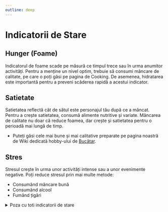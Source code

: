 ```yaml
---
outline: deep
---
```


# Indicatorii de Stare

## Hunger (Foame)

Indicatorul de foame scade pe măsură ce timpul trece sau în urma anumitor activități. Pentru a menține un nivel optim, trebuie să consumi mâncare de calitate, pe care o poți găsi pe pagina de Cooking. De asemenea, hidratarea este importantă pentru a preveni scăderea rapidă a acestui indicator.

## Satietate

Satietatea reflectă cât de sătul este personajul tău după ce a mâncat. Pentru a crește satietatea, consumă alimente nutritive și variate. Mâncarea de calitate nu doar că reduce foamea, dar crește și satietatea pentru o perioadă mai lungă de timp. 

- Puteți găsi cele mai bune și mai calitative preparate pe pagina noastră de Wiki dedicată hobby-ului de [Bucătar](https://b-zone-gta-v.github.io/B-Zone-GTA-V-Wiki/server/hobby/cooking.html).

## Stres
Stresul crește în urma unor activități intense sau a unor evenimente negative. Poți reduce stresul prin mai multe metode:
- Consumând mâncare bună
- Consumând alcool
- Fumând țigări

<details>
  <summary>Poza cu toti indicatorii de stare</summary>
  <img src="https://v.b-zone.ro/images/wiki/hud-stats.png" alt="Poza cu toti indicatorii de stare">
</details>
